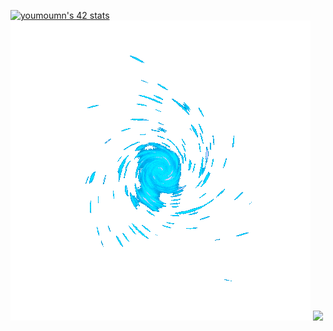 <a href="https://github.com/oakoudad/badge42"><img src="https://badge.mediaplus.ma/levi/youmoumn" alt="youmoumn's 42 stats" /></a><img src="https://raw.githubusercontent.com/burak-yldrm/burak-yldrm/refs/heads/main/rasengan_particles.gif">
<img src="https://camo.githubusercontent.com/651a2211315e77b88e44731af8df717ab69201b50cc0cd275ff3603cc4ab15bb/68747470733a2f2f6769746875622d726561646d652d73746174732e76657263656c2e6170702f6170693f757365726e616d653d74656464792d3435267468656d653d746f6b796f6e6967687426686964655f626f726465723d7472756526696e636c7564655f616c6c5f636f6d6d6974733d66616c736526636f756e745f707269766174653d74727565">
